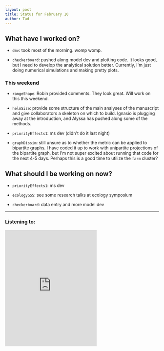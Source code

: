 ```yaml
---
layout: post 
title: Status for February 10 
author: Tad
---
```

 
## What have I worked on?
 
* `dmv`: took most of the morning. womp womp.

 
* `checkerboard`: pushed along model dev and plotting code. It looks good, but I need to develop the analytical solution better. Currently, I'm just doing numerical simulations and making pretty plots.


### This weekend 

* `rangeShape`: Robin provided comments. They look great. Will work on this this weekend.

* `helmSize`: provide some structure of the main analyses of the manuscript and give collaborators a skeleton on which to build. Ignasio is plugging away at the introduction, and Alyssa has pushed along some of the methods. 

* `priorityEffects1`: ms dev (didn't do it last night)

* `graphDissim`: still unsure as to whether the metric can be applied to bipartite graphs. I have coded it up to work with unipartite projections of the bipartite graph, but I'm not super excited about running that code for the next 4-5 days. Perhaps this is a good time to utilize the `farm` cluster?


## What should I be working on now? 

* `priorityEffects1`: ms dev

* `ecologyGSS`: see some research talks at ecology symposium

* `checkerboard`: data entry and more model dev


 
 
--- 
 
### Listening to: 
<iframe src="https://embed.spotify.com/?uri=spotify%3Atrack%3A4IDOe60g0rR3hQqpAluLgN" width="300" height="380" frameborder="0" allowtransparency="true"></iframe>
 <i class='fa fa-code' style='color:pink'></i> 
